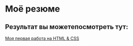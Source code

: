 # Моё резюме

## Результат вы можетепосмотреть тут:

[Моя первая работа на HTML & CSS](HTTPS;//vyacheslavtvyou.github.io/Rezume/index.html)
